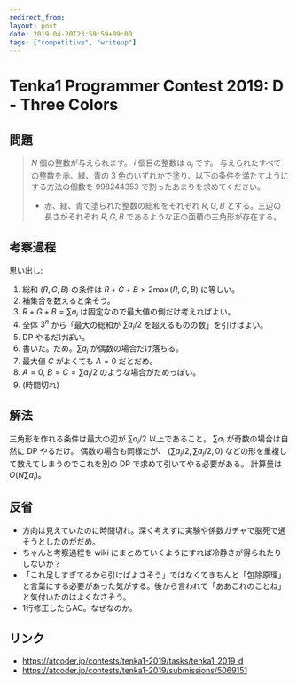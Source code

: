 ```yaml
---
redirect_from:
layout: post
date: 2019-04-20T23:59:59+09:00
tags: ["competitive", "writeup"]
---
```


# Tenka1 Programmer Contest 2019: D - Three Colors

## 問題

>    $N$ 個の整数が与えられます。 $i$ 個目の整数は $a_i$ です。 与えられたすべての整数を赤、緑、青の $3$ 色のいずれかで塗り、以下の条件を満たすようにする方法の個数を  $998244353$ で割ったあまりを求めてください。
>
>   -   赤、緑、青で塗られた整数の総和をそれぞれ  $R, G, B$ とする。三辺の長さがそれぞれ  $R, G, B$ であるような正の面積の三角形が存在する。

## 考察過程

思い出し:

1.  総和 $(R, G, B)$ の条件は $R + G + B \gt 2 \max(R, G, B)$ に等しい。
1.  補集合を数えると楽そう。
1.  $R + G + B = \sum a_i$ は固定なので最大値の側だけ考えればよい。
1.  全体 $3^n$ から「最大の総和が $\sum a_i / 2$ を超えるものの数」を引けばよい。
1.  DP やるだけぽい。
1.  書いた。だめ。$\sum a_i$ が偶数の場合だけ落ちる。
1.  最大値 $C$ がよくても $A = 0$ だとだめ。
1.  $A = 0, ~ B = C = \sum a_i / 2$ のような場合がだめっぽい。
1.  (時間切れ)

## 解法

三角形を作れる条件は最大の辺が $\sum a_i / 2$ 以上であること。
$\sum a_i$ が奇数の場合は自然に DP やるだけ。
偶数の場合も同様だが、 $(\sum a_i / 2, \sum a_i / 2, 0)$ などの形を重複して数えてしまうのでこれを別の DP で求めて引いてやる必要がある。
計算量は $O(N \sum a_i)$。

## 反省

-   方向は見えていたのに時間切れ。深く考えずに実験や係数ガチャで脳死で通そうとしたのがだめ。
-   ちゃんと考察過程を wiki にまとめていくようにすれば冷静さが得られたりしないか？
-   「これ足しすぎてるから引けばよさそう」ではなくてきちんと「包除原理」と言葉にする必要があった気がする。後から言われて「ああこれのことね」と気付いたのはよくなさそう。
-   1行修正したらAC。なぜなのか。

## リンク

-   <https://atcoder.jp/contests/tenka1-2019/tasks/tenka1_2019_d>
-   <https://atcoder.jp/contests/tenka1-2019/submissions/5069151>
